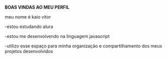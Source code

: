 **BOAS VINDAS AO MEU PERFIL**



meu nome é kaio vitor


-estou estudando alura

-estou me desenvolvendo na linguagem javascript

-utilizo esse espaço para minha organização e compartilhamento dos meus projetos desenvolvidos
